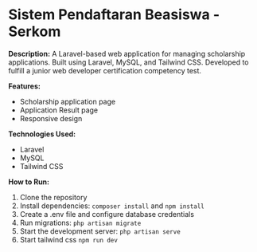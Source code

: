 # Sistem Pendaftaran Beasiswa - Serkom

**Description:**
A Laravel-based web application for managing scholarship applications. Built using Laravel, MySQL, and Tailwind CSS. Developed to fulfill a junior web developer certification competency test.

**Features:**
* Scholarship application page
* Application Result page
* Responsive design

**Technologies Used:**
* Laravel
* MySQL
* Tailwind CSS

**How to Run:**
1. Clone the repository
2. Install dependencies: `composer install` and `npm install`
3. Create a .env file and configure database credentials
4. Run migrations: `php artisan migrate`
5. Start the development server: `php artisan serve`
6. Start tailwind css `npm run dev`
